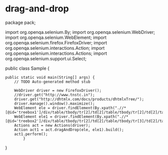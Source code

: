 # drag-and-drop
package pack;

import org.openqa.selenium.By;
import org.openqa.selenium.WebDriver;
import org.openqa.selenium.WebElement;
import org.openqa.selenium.firefox.FirefoxDriver;
import org.openqa.selenium.interactions.Action;
import org.openqa.selenium.interactions.Actions;
import org.openqa.selenium.support.ui.Select;

public class Sample {

	public static void main(String[] args) {
		// TODO Auto-generated method stub

		WebDriver driver = new FirefoxDriver();
		//driver.get("http://www.tnstc.in");
		driver.get("http://dhtmlx.com/docs/products/dhtmlxTree/");
		driver.manage().window().maximize();
		WebElement ele = driver.findElement(By.xpath(".//*[@id='treebox1']/div/table/tbody/tr[2]/td[2]/table/tbody/tr[2]/td[2]/table/tbody/tr[3]/td[2]/table/tbody/tr/td[4]/span"));
		WebElement ele1 = driver.findElement(By.xpath(".//*[@id='treebox2']/div/table/tbody/tr[2]/td[2]/table/tbody/tr[3]/td[2]/table/tbody/tr[1]/td[4]/span"));
		Actions act = new Actions(driver);
		Action act1 = act.dragAndDrop(ele, ele1).build();
		act1.perform();
			}

}

